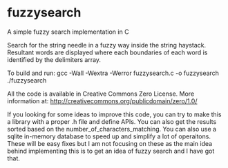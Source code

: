 fuzzysearch
===========

A simple fuzzy search implementation in C

Search for the string needle in a fuzzy way inside the string haystack.
Resultant words are displayed where each boundaries of each word is
identified by the delimiters array.

To build and run:
    gcc -Wall -Wextra -Werror fuzzysearch.c -o fuzzysearch
    ./fuzzysearch

All the code is available in Creative Commons Zero License.
More information at: http://creativecommons.org/publicdomain/zero/1.0/

If you looking for some ideas to improve this code, you can try to make this
a library with a proper .h file and define APIs. You can also get the results
sorted based on the number_of_characters_matching. You can also use a sqlite
in-memory database to speed up and simplify a lot of operaitons. These will
be easy fixes but I am not focusing on these as the main idea behind implementing
this is to get an idea of fuzzy search and I have got that.
